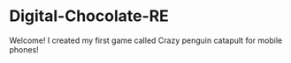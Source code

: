 # Digital-Chocolate-RE
Welcome!
I created my first game called Crazy penguin catapult for mobile phones!
